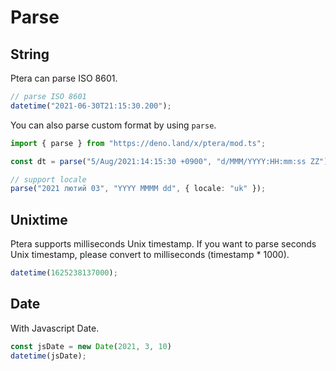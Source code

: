 # Parse

## String
Ptera can parse ISO 8601.

```typescript
// parse ISO 8601
datetime("2021-06-30T21:15:30.200");
```

You can also parse custom format by using `parse`.

```typescript
import { parse } from "https://deno.land/x/ptera/mod.ts";

const dt = parse("5/Aug/2021:14:15:30 +0900", "d/MMM/YYYY:HH:mm:ss ZZ");

// support locale
parse("2021 лютий 03", "YYYY MMMM dd", { locale: "uk" });
```

## Unixtime
Ptera supports milliseconds Unix timestamp.
If you want to parse seconds Unix timestamp, please convert to milliseconds (timestamp * 1000).

``` typescript
datetime(1625238137000);
```

## Date
With Javascript Date.

``` typescript
const jsDate = new Date(2021, 3, 10)
datetime(jsDate);
```
